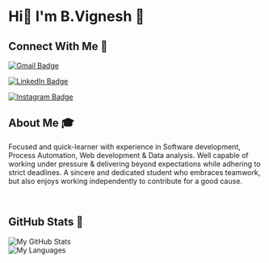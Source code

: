 # Hi👋 I'm B.Vignesh :bow:

##  Connect With Me :iphone:
[![Gmail Badge](https://img.shields.io/badge/-vignesh18193@cse.ssn.edu.in-c14438?style=for-the-badge&logo=Gmail&logoColor=white&link=mailto:vignesh18193@cse.ssn.edu.in)](mailto:vignesh18193@cse.ssn.edu.in)

[![LinkedIn Badge](https://img.shields.io/badge/-vigneshb2704-0e76a8?style=for-the-badge&logo=Linkedin&logoColor=white&link=www.linkedin.com/in/vigneshb2704)](www.linkedin.com/in/vigneshb2704)

[![Instagram Badge](https://img.shields.io/badge/-@vishakan__s-DD2A7B?style=for-the-badge&logo=Instagram&logoColor=white&link=https://www.instagram.com/vishakan_s/)](https://www.instagram.com/vishakan_s/)
<br>

## About Me :mortar_board:

Focused and quick-learner with experience in Software development, Process Automation, Web development & Data analysis. Well capable of working under pressure & delivering beyond expectations while adhering to strict deadlines. A sincere and dedicated student who embraces teamwork, but also enjoys working independently to contribute for a good cause.

<br>

## GitHub Stats :thought_balloon:

<img align="center" src="https://github-readme-stats.vercel.app/api?username=bvignesh2704&count_private=true&show_icons=true&theme=calm" alt="My GitHub Stats" />

<br>

<img align="center" src="https://github-readme-stats.vercel.app/api/top-langs/?username=bvignesh2704&layout=compact" alt = "My Languages" />  

